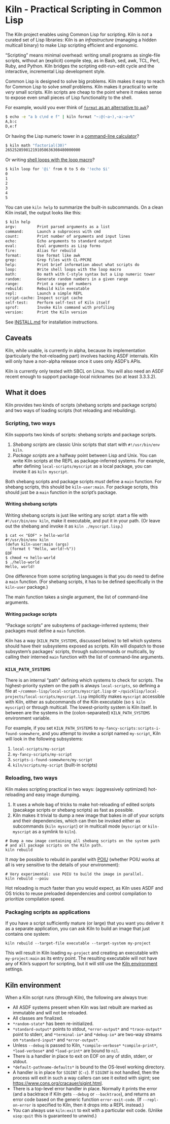 # Kiln - Practical Scripting in Common Lisp

The Kiln project enables using Common Lisp for scripting. Kiln is *not* a curated set of Lisp libraries: Kiln is an *infrastructure* (managing a hidden multicall binary) to make Lisp scripting efficient and ergonomic.

“Scripting” means minimal overhead: writing small programs as single-file scripts, without an (explicit) compile step, as in Bash, sed, awk, TCL, Perl, Ruby, and Python. Kiln bridges the scripting edit-run-edit cycle and the interactive, incremental Lisp development style.

Common Lisp is designed to solve big problems. Kiln makes it easy to reach for Common Lisp to solve *small* problems. Kiln makes it practical to write *very* small scripts. Kiln scripts are cheap to the point where it makes sense to expose even small pieces of Lisp functionality to the shell.

For example, would you ever think of [`format` as an alternative to `awk`](scripts/format.lisp)?

``` sh
$ echo -e "a b c\nd e f" | kiln format "~:@(~a~),~a:~a~%"
A,b:c
D,e:f
```

Or having the Lisp numeric tower in a [command-line calculator](scripts/math.lisp)?

``` sh
$ kiln math "factorial(30)"
265252859812191058636308480000000
```

Or writing [shell loops with the loop macro](scripts/loop.lisp)?

``` sh
$ kiln loop for '@i' from 0 to 5 do '!echo $i'
0
1
2
3
4
5
```

You can use `kiln help` to summarize the built-in subcommands. On a clean Kiln install, the output looks like this:

``` sh
$ kiln help
argv:         Print parsed arguments as a list
command:      Launch a subprocess with cmd
count:        Print number of arguments and input lines
echo:         Echo arguments to standard output
eval:         Eval arguments as Lisp forms
fire:         Alias for rebuild
format:       Use format like awk
grep:         Grep files with CL-PPCRE
help:         Print brief information about what scripts do
loop:         Write shell loops with the loop macro
math:         Do math with C-style syntax but a Lisp numeric tower
random:       Generate random numbers in a given range
range:        Print a range of numbers
rebuild:      Rebuild kiln executable
repl:         Launch a simple REPL
script-cache: Inspect script cache
self-test:    Perform self-test of Kiln itself
sprof:        Invoke Kiln command with profiling
version:      Print the Kiln version
```

See [INSTALL.md](./INSTALL.md) for installation instructions.

## Caveats

Kiln, while usable, is currently in alpha, because its implementation (particularly the hot-reloading part) involves hacking ASDF internals. Kiln will only have a non-alpha release once it uses only ASDF’s APIs.

Kiln is currently only tested with SBCL on Linux. You will also need
an ASDF recent enough to support package-local nicknames (so at least
3.3.3.2).

## What it does

Kiln provides two kinds of scripts (shebang scripts and package scripts) and two ways of loading scripts (hot reloading and rebuilding).

### Scripting, two ways

Kiln supports two kinds of scripts: shebang scripts and package scripts.

1. *Shebang scripts* are classic Unix scripts that start with `#!/usr/bin/env kiln`.
2. *Package scripts* are a halfway point between Lisp and Unix. You can write Kiln scripts at the REPL as package-inferred systems. For example, after defining `local-scripts/myscript` as a local package, you can invoke it as `kiln myscript`.

Both shebang scripts and package scripts *must* define a `main` function. For shebang scripts, this should be `kiln-user:main`. For package scripts, this should just be a `main` function in the script’s package.

#### Writing shebang scripts

Writing shebang scripts is just like writing any script: start a file with `#!/usr/bin/env kiln`, make it executable, and put it in your path. (Or leave out the shebang and invoke it as `kiln ./myscript.lisp`.)

``` shell
$ cat << "EOF" > hello-world
#!/usr/bin/env kiln
(defun kiln-user:main (args)
  (format t "Hello, world!~%"))
EOF
$ chmod +x hello-world
$ ./hello-world
Hello, world!
```

One difference from some scripting languages is that you do need to define a `main` function. (For shebang scripts, it has to be defined specifically in the `kiln-user` package.)

The main function takes a single argument, the list of command-line
arguments.

#### Writing package scripts

“Package scripts” are subsytems of package-inferred systems; their packages must define a `main` function.

Kiln has a way (`KILN_PATH_SYSTEMS`, discussed below) to tell which systems
should have their subsystems exposed as scripts. Kiln will dispatch to those subsystem’s packages’ scripts, through subcommands or multicalls, by calling their interned `main` function with the list of command-line arguments.

### `KILN_PATH_SYSTEMS`

There is an internal “path” defining which systems to check for
scripts. The highest-priority system on the path is always `local-scripts`, so
defining a file at `~/common-lisp/local-scripts/myscript.lisp` or
`~/quicklisp/local-projects/local-scripts/myscript.lisp` implicitly
makes `myscript` accessible with Kiln, either as subcommands of the
Kiln executable (so `$ kiln myscript`) or through multicall. The lowest-priority system is Kiln itself. In between are the systems in the (colon-separated) `KILN_PATH_SYSTEMS` environment variable.

For example, if you set `KILN_PATH_SYSTEMS` to `my-fancy-scripts:scripts-i-found-somewhere`, and you attempt to invoke a script named `my-script`, Kiln will look in the following subsystems:

1. `local-scripts/my-script`
1. `my-fancy-scripts/my-script`
1. `scripts-i-found-somewhere/my-script`
1. `kiln/scripts/my-script` (built-in scripts)

### Reloading, two ways

Kiln makes scripting practical in two ways: (aggressively optimized) hot-reloading and easy image dumping.

1. It uses a whole bag of tricks to make hot-reloading of edited scripts (pacakage scripts or shebang scripts) as fast as possible.
2. Kiln makes it trivial to dump a new image that bakes in *all* of your scripts and their dependencies, which can then be invoked either as subcommands (`kiln myscript`) or in multicall mode (`myscript` or `kiln-myscript` as a symlink to `kiln`).

``` shell
# Dump a new image containing all shebang scripts on the system path
# and all package scripts on the Kiln path.
kiln rebuild
```

It *may* be possible to rebuild in parallel with [POIU][] (whether POIU works at all is very sensitive to the details of your environment):

``` shell
# Very experimental: use POIU to build the image in parallel.
kiln rebuild --poiu
```

Hot reloading is much faster than you would expect, as Kiln uses ASDF and
OS tricks to reuse preloaded dependencies and control compilation to
prioritize compilation speed.

### Packaging scripts as applications

If you have a script sufficiently mature (or large) that you want you deliver it as a separate application, you can ask Kiln to build an image that just contains one system:

``` shell
kiln rebuild --target-file executable --target-system my-project
```

This will result in Kiln loading `my-project` and creating an executable with `my-project:main` as its entry point. The resulting executable will not have any of Kiln’s support for scripting, but it will still use the [Kiln environment](#kiln-environment) settings.

## Kiln environment

When a Kiln script runs (through Kiln), the following are always true:

- All ASDF systems present when Kiln was last rebuilt are marked as immutable and will not be reloaded.
- All classes are finalized.
- `*random-state*` has been re-initialized.
- `*standard-output*` points to stdout, `*error-output*` and `*trace-output*` point to stderr, and `*terminal-io*` and `*debug-io*` are two-way streams on `*standard-input*` and `*error-output*`.
- Unless `--debug` is passed to Kiln, `*compile-verbose*` `*compile-print*`, `*load-verbose*` and `*load-print*` are bound to `nil`.
- There is a handler in place to exit on EOF on any of stdin, stderr, or stdout.
- `*default-pathname-defaults*` is bound to the OS-level working directory.
- A handler is in place for `SIGINT` (`C-c`). If `SIGINT` is not handled, then the process will exit in such a way callers can see it exited with sigint; see https://www.cons.org/cracauer/sigint.html.
- There is a top-level error handler in place. Normally it prints the error (and a backtrace if Kiln gets `--debug` or `--backtrace`), and returns an error code based on the generic function `error-exit-code`. (If `--repl-on-error` is specified to Kiln, then it drops into a REPL instead.)
- You can always use `kiln:exit` to exit with a particular exit code. (Unlike `uiop:quit` this is guaranteed to unwind.)

[Buildapp]: https://www.xach.com/lisp/buildapp/
[Roswell]: https://roswell.github.io/
[adopt]: https://github.com/sjl/adopt
[cl-launch]: https://www.cliki.net/cl-launch
[clingon]: https://github.com/dnaeon/clingon
[clon]: https://github.com/didierverna/clon
[command-line-arguments]: https://github.com/fare/command-line-arguments
[unix-opts]: https://github.com/libre-man/unix-opts
[POIU]: https://gitlab.common-lisp.net/qitab/poiu
